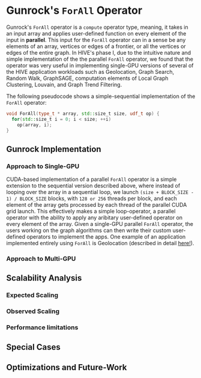 # Gunrock's `ForAll` Operator
Gunrock's `ForAll` operator is a `compute` operator type, meaning, it takes in an input array and applies user-defined function on every element of the input in **parallel**. This input for the `ForAll` operator can in a sense be any elements of an array, vertices or edges of a frontier, or all the vertices or edges of the entire graph.
In HIVE's phase I, due to the intuitive nature and simple implementation of the the parallel `ForAll` operator, we found that the operator was very useful in implementing single-GPU versions of several of the HIVE application workloads such as Geolocation, Graph Search, Random Walk, GraphSAGE, computation elements of Local Graph Clustering, Louvain, and Graph Trend Filtering.

The following pseudocode shows a simple-sequential implementation of the `ForAll` operator:
```cpp
void ForAll(type_t * array, std::size_t size, udf_t op) {
  for(std::size_t i = 0; i < size; ++i)
    op(array, i);
}
```

## Gunrock Implementation
### Approach to Single-GPU
CUDA-based implementation of a parallel `ForAll` operator is a simple extension to the sequential version described above, where instead of looping over the array in a sequential loop, we launch `(size + BLOCK_SIZE - 1) / BLOCK_SIZE` blocks, with `128 or 256` threads per block, and each element of the array gets processed by each thread of the parallel CUDA grid launch.
This effectively makes a simple loop-operator, a parallel operator with the ability to apply any aribitary user-defined operator on every element of the array.
Given a single-GPU parallel `ForAll` operator, the users working on the graph algorithms can then write their custom user-defined operators to implement the apps. One example of an application implemented entirely using `ForAll` is Geolocation (described in detail [here!](TODO)).

### Approach to Multi-GPU

## Scalability Analysis
### Expected Scaling
### Observed Scaling
### Performance limitations

## Special Cases
## Optimizations and Future-Work
